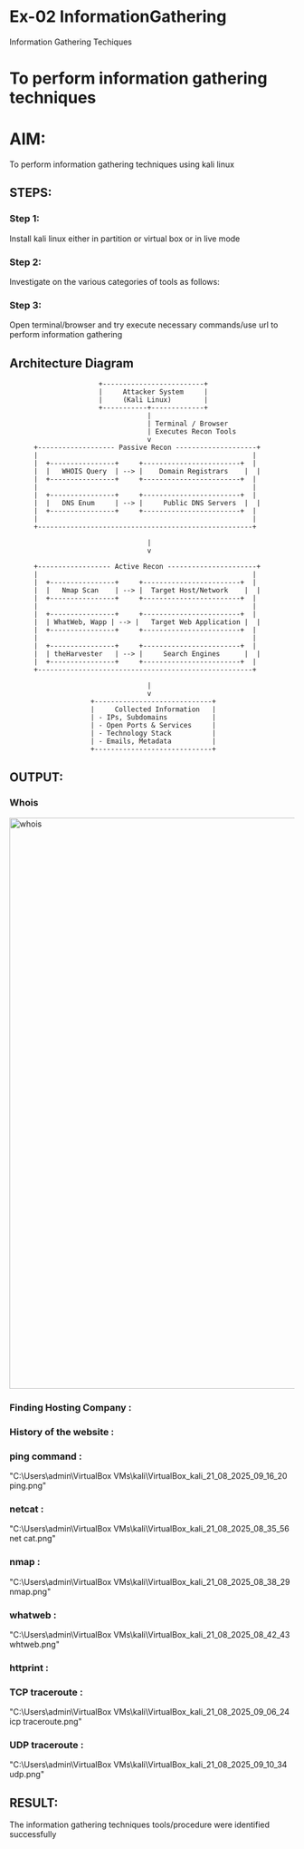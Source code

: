 # Ex-02 InformationGathering
Information Gathering Techiques

# To perform information gathering techniques

# AIM:

To perform information gathering techniques using kali linux 

## STEPS:

### Step 1:

Install kali linux either in partition or virtual box or in live mode

### Step 2:

Investigate on the various categories of tools as follows:

### Step 3:
Open terminal/browser and try execute necessary commands/use url to perform information gathering

## Architecture Diagram
```
                      +-------------------------+
                      |     Attacker System     |
                      |     (Kali Linux)        |
                      +-----------+-------------+
                                  |
                                  | Terminal / Browser
                                  | Executes Recon Tools
                                  v
      +------------------- Passive Recon --------------------+
      |                                                     |
      |  +----------------+     +------------------------+  |
      |  |   WHOIS Query  | --> |    Domain Registrars    |  |
      |  +----------------+     +------------------------+  |
      |                                                     |
      |  +----------------+     +------------------------+  |
      |  |   DNS Enum     | --> |     Public DNS Servers  |  |
      |  +----------------+     +------------------------+  |
      |                                                     |
      +-----------------------------------------------------+

                                  |
                                  v

      +------------------ Active Recon ----------------------+
      |                                                     |
      |  +----------------+     +------------------------+  |
      |  |   Nmap Scan    | --> |  Target Host/Network    |  |
      |  +----------------+     +------------------------+  |
      |                                                     |
      |  +----------------+     +------------------------+  |
      |  | WhatWeb, Wapp | --> |   Target Web Application |  |
      |  +----------------+     +------------------------+  |
      |                                                     |
      |  +----------------+     +------------------------+  |
      |  | theHarvester   | --> |     Search Engines      |  |
      |  +----------------+     +------------------------+  |
      +-----------------------------------------------------+

                                  |
                                  v
                    +-----------------------------+
                    |     Collected Information   |
                    | - IPs, Subdomains           |
                    | - Open Ports & Services     |
                    | - Technology Stack          |
                    | - Emails, Metadata          |
                    +-----------------------------+
```

## OUTPUT:
### Whois
<img width="1913" height="1007" alt="whois" src="https://github.com/user-attachments/assets/030d3f56-8b9e-4439-8345-2bf08dbbeaed" />

### Finding Hosting Company :


### History of the website :



### ping command :
"C:\Users\admin\VirtualBox VMs\kali\VirtualBox_kali_21_08_2025_09_16_20 ping.png"


### netcat :
"C:\Users\admin\VirtualBox VMs\kali\VirtualBox_kali_21_08_2025_08_35_56 net cat.png"

### nmap :
"C:\Users\admin\VirtualBox VMs\kali\VirtualBox_kali_21_08_2025_08_38_29 nmap.png"
### whatweb :
"C:\Users\admin\VirtualBox VMs\kali\VirtualBox_kali_21_08_2025_08_42_43 whtweb.png"

### httprint :


### TCP traceroute :
"C:\Users\admin\VirtualBox VMs\kali\VirtualBox_kali_21_08_2025_09_06_24 icp traceroute.png"

### UDP traceroute :
"C:\Users\admin\VirtualBox VMs\kali\VirtualBox_kali_21_08_2025_09_10_34 udp.png"

## RESULT:
The information gathering techniques tools/procedure were  identified successfully
